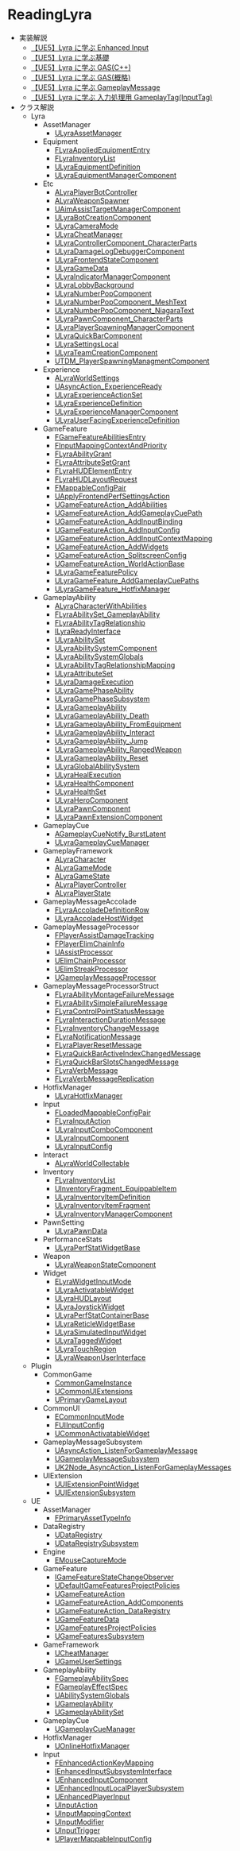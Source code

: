 # ReadingLyra

<!--- generatede --->
- 実装解説
	- [【UE5】Lyra に学ぶ Enhanced Input]
	- [【UE5】Lyra に学ぶ基礎]
	- [【UE5】Lyra に学ぶ GAS(C++)]
	- [【UE5】Lyra に学ぶ GAS(概略)]
	- [【UE5】Lyra に学ぶ GameplayMessage]
	- [【UE5】Lyra に学ぶ 入力処理用 GameplayTag(InputTag)]
- クラス解説
	- Lyra
		- AssetManager
			- [ULyraAssetManager]
		- Equipment
			- [FLyraAppliedEquipmentEntry]
			- [FLyraInventoryList]
			- [ULyraEquipmentDefinition]
			- [ULyraEquipmentManagerComponent]
		- Etc
			- [ALyraPlayerBotController]
			- [ALyraWeaponSpawner]
			- [UAimAssistTargetManagerComponent]
			- [ULyraBotCreationComponent]
			- [ULyraCameraMode]
			- [ULyraCheatManager]
			- [ULyraControllerComponent_CharacterParts]
			- [ULyraDamageLogDebuggerComponent]
			- [ULyraFrontendStateComponent]
			- [ULyraGameData]
			- [ULyraIndicatorManagerComponent]
			- [ULyraLobbyBackground]
			- [ULyraNumberPopComponent]
			- [ULyraNumberPopComponent_MeshText]
			- [ULyraNumberPopComponent_NiagaraText]
			- [ULyraPawnComponent_CharacterParts]
			- [ULyraPlayerSpawningManagerComponent]
			- [ULyraQuickBarComponent]
			- [ULyraSettingsLocal]
			- [ULyraTeamCreationComponent]
			- [UTDM_PlayerSpawningManagmentComponent]
		- Experience
			- [ALyraWorldSettings]
			- [UAsyncAction_ExperienceReady]
			- [ULyraExperienceActionSet]
			- [ULyraExperienceDefinition]
			- [ULyraExperienceManagerComponent]
			- [ULyraUserFacingExperienceDefinition]
		- GameFeature
			- [FGameFeatureAbilitiesEntry]
			- [FInputMappingContextAndPriority]
			- [FLyraAbilityGrant]
			- [FLyraAttributeSetGrant]
			- [FLyraHUDElementEntry]
			- [FLyraHUDLayoutRequest]
			- [FMappableConfigPair]
			- [UApplyFrontendPerfSettingsAction]
			- [UGameFeatureAction_AddAbilities]
			- [UGameFeatureAction_AddGameplayCuePath]
			- [UGameFeatureAction_AddInputBinding]
			- [UGameFeatureAction_AddInputConfig]
			- [UGameFeatureAction_AddInputContextMapping]
			- [UGameFeatureAction_AddWidgets]
			- [UGameFeatureAction_SplitscreenConfig]
			- [UGameFeatureAction_WorldActionBase]
			- [ULyraGameFeaturePolicy]
			- [ULyraGameFeature_AddGameplayCuePaths]
			- [ULyraGameFeature_HotfixManager]
		- GameplayAbility
			- [ALyraCharacterWithAbilities]
			- [FLyraAbilitySet_GameplayAbility]
			- [FLyraAbilityTagRelationship]
			- [ILyraReadyInterface]
			- [ULyraAbilitySet]
			- [ULyraAbilitySystemComponent]
			- [ULyraAbilitySystemGlobals]
			- [ULyraAbilityTagRelationshipMapping]
			- [ULyraAttributeSet]
			- [ULyraDamageExecution]
			- [ULyraGamePhaseAbility]
			- [ULyraGamePhaseSubsystem]
			- [ULyraGameplayAbility]
			- [ULyraGameplayAbility_Death]
			- [ULyraGameplayAbility_FromEquipment]
			- [ULyraGameplayAbility_Interact]
			- [ULyraGameplayAbility_Jump]
			- [ULyraGameplayAbility_RangedWeapon]
			- [ULyraGameplayAbility_Reset]
			- [ULyraGlobalAbilitySystem]
			- [ULyraHealExecution]
			- [ULyraHealthComponent]
			- [ULyraHealthSet]
			- [ULyraHeroComponent]
			- [ULyraPawnComponent]
			- [ULyraPawnExtensionComponent]
		- GameplayCue
			- [AGameplayCueNotify_BurstLatent]
			- [ULyraGameplayCueManager]
		- GameplayFramework
			- [ALyraCharacter]
			- [ALyraGameMode]
			- [ALyraGameState]
			- [ALyraPlayerController]
			- [ALyraPlayerState]
		- GameplayMessageAccolade
			- [FLyraAccoladeDefinitionRow]
			- [ULyraAccoladeHostWidget]
		- GameplayMessageProcessor
			- [FPlayerAssistDamageTracking]
			- [FPlayerElimChainInfo]
			- [UAssistProcessor]
			- [UElimChainProcessor]
			- [UElimStreakProcessor]
			- [UGameplayMessageProcessor]
		- GameplayMessageProcessorStruct
			- [FLyraAbilityMontageFailureMessage]
			- [FLyraAbilitySimpleFailureMessage]
			- [FLyraControlPointStatusMessage]
			- [FLyraInteractionDurationMessage]
			- [FLyraInventoryChangeMessage]
			- [FLyraNotificationMessage]
			- [FLyraPlayerResetMessage]
			- [FLyraQuickBarActiveIndexChangedMessage]
			- [FLyraQuickBarSlotsChangedMessage]
			- [FLyraVerbMessage]
			- [FLyraVerbMessageReplication]
		- HotfixManager
			- [ULyraHotfixManager]
		- Input
			- [FLoadedMappableConfigPair]
			- [FLyraInputAction]
			- [ULyraInputComboComponent]
			- [ULyraInputComponent]
			- [ULyraInputConfig]
		- Interact
			- [ALyraWorldCollectable]
		- Inventory
			- [FLyraInventoryList]
			- [UInventoryFragment_EquippableItem]
			- [ULyraInventoryItemDefinition]
			- [ULyraInventoryItemFragment]
			- [ULyraInventoryManagerComponent]
		- PawnSetting
			- [ULyraPawnData]
		- PerformanceStats
			- [ULyraPerfStatWidgetBase]
		- Weapon
			- [ULyraWeaponStateComponent]
		- Widget
			- [ELyraWidgetInputMode]
			- [ULyraActivatableWidget]
			- [ULyraHUDLayout]
			- [ULyraJoystickWidget]
			- [ULyraPerfStatContainerBase]
			- [ULyraReticleWidgetBase]
			- [ULyraSimulatedInputWidget]
			- [ULyraTaggedWidget]
			- [ULyraTouchRegion]
			- [ULyraWeaponUserInterface]
	- Plugin
		- CommonGame
			- [CommonGameInstance]
			- [UCommonUIExtensions]
			- [UPrimaryGameLayout]
		- CommonUI
			- [ECommonInputMode]
			- [FUIInputConfig]
			- [UCommonActivatableWidget]
		- GameplayMessageSubsystem
			- [UAsyncAction_ListenForGameplayMessage]
			- [UGameplayMessageSubsystem]
			- [UK2Node_AsyncAction_ListenForGameplayMessages]
		- UIExtension
			- [UUIExtensionPointWidget]
			- [UUIExtensionSubsystem]
	- UE
		- AssetManager
			- [FPrimaryAssetTypeInfo]
		- DataRegistry
			- [UDataRegistry]
			- [UDataRegistrySubsystem]
		- Engine
			- [EMouseCaptureMode]
		- GameFeature
			- [IGameFeatureStateChangeObserver]
			- [UDefaultGameFeaturesProjectPolicies]
			- [UGameFeatureAction]
			- [UGameFeatureAction_AddComponents]
			- [UGameFeatureAction_DataRegistry]
			- [UGameFeatureData]
			- [UGameFeaturesProjectPolicies]
			- [UGameFeaturesSubsystem]
		- GameFramework
			- [UCheatManager]
			- [UGameUserSettings]
		- GameplayAbility
			- [FGameplayAbilitySpec]
			- [FGameplayEffectSpec]
			- [UAbilitySystemGlobals]
			- [UGameplayAbility]
			- [UGameplayAbilitySet]
		- GameplayCue
			- [UGameplayCueManager]
		- HotfixManager
			- [UOnlineHotfixManager]
		- Input
			- [FEnhancedActionKeyMapping]
			- [IEnhancedInputSubsystemInterface]
			- [UEnhancedInputComponent]
			- [UEnhancedInputLocalPlayerSubsystem]
			- [UEnhancedPlayerInput]
			- [UInputAction]
			- [UInputMappingContext]
			- [UInputModifier]
			- [UInputTrigger]
			- [UPlayerMappableInputConfig]

<!--- HedaingIDs --->
[【UE5】Lyra に学ぶ Enhanced Input]: ./EnhancedInput.md
[【UE5】Lyra に学ぶ基礎]: ./Experience.md
[【UE5】Lyra に学ぶ GAS(C++)]: ./GameplayAbilityNative.md
[【UE5】Lyra に学ぶ GAS(概略)]: ./GameplayAbilityOverview.md
[【UE5】Lyra に学ぶ GameplayMessage]: ./GameplayMessage.md
[【UE5】Lyra に学ぶ 入力処理用 GameplayTag(InputTag)]: ./InputTag.md
[ULyraAssetManager]: ./CodeRefs/Lyra/AssetManager/ULyraAssetManager.md
[FLyraAppliedEquipmentEntry]: ./CodeRefs/Lyra/Equipment/FLyraAppliedEquipmentEntry.md
[FLyraInventoryList]: ./CodeRefs/Lyra/Equipment/FLyraInventoryList.md
[ULyraEquipmentDefinition]: ./CodeRefs/Lyra/Equipment/ULyraEquipmentDefinition.md
[ULyraEquipmentManagerComponent]: ./CodeRefs/Lyra/Equipment/ULyraEquipmentManagerComponent.md
[ALyraPlayerBotController]: ./CodeRefs/Lyra/Etc/ALyraPlayerBotController.md
[ALyraWeaponSpawner]: ./CodeRefs/Lyra/Etc/ALyraWeaponSpawner.md
[UAimAssistTargetManagerComponent]: ./CodeRefs/Lyra/Etc/UAimAssistTargetManagerComponent.md
[ULyraBotCreationComponent]: ./CodeRefs/Lyra/Etc/ULyraBotCreationComponent.md
[ULyraCameraMode]: ./CodeRefs/Lyra/Etc/ULyraCameraMode.md
[ULyraCheatManager]: ./CodeRefs/Lyra/Etc/ULyraCheatManager.md
[ULyraControllerComponent_CharacterParts]: ./CodeRefs/Lyra/Etc/ULyraControllerComponent_CharacterParts.md
[ULyraDamageLogDebuggerComponent]: ./CodeRefs/Lyra/Etc/ULyraDamageLogDebuggerComponent.md
[ULyraFrontendStateComponent]: ./CodeRefs/Lyra/Etc/ULyraFrontendStateComponent.md
[ULyraGameData]: ./CodeRefs/Lyra/Etc/ULyraGameData.md
[ULyraIndicatorManagerComponent]: ./CodeRefs/Lyra/Etc/ULyraIndicatorManagerComponent.md
[ULyraLobbyBackground]: ./CodeRefs/Lyra/Etc/ULyraLobbyBackground.md
[ULyraNumberPopComponent]: ./CodeRefs/Lyra/Etc/ULyraNumberPopComponent.md
[ULyraNumberPopComponent_MeshText]: ./CodeRefs/Lyra/Etc/ULyraNumberPopComponent_MeshText.md
[ULyraNumberPopComponent_NiagaraText]: ./CodeRefs/Lyra/Etc/ULyraNumberPopComponent_NiagaraText.md
[ULyraPawnComponent_CharacterParts]: ./CodeRefs/Lyra/Etc/ULyraPawnComponent_CharacterParts.md
[ULyraPlayerSpawningManagerComponent]: ./CodeRefs/Lyra/Etc/ULyraPlayerSpawningManagerComponent.md
[ULyraQuickBarComponent]: ./CodeRefs/Lyra/Etc/ULyraQuickBarComponent.md
[ULyraSettingsLocal]: ./CodeRefs/Lyra/Etc/ULyraSettingsLocal.md
[ULyraTeamCreationComponent]: ./CodeRefs/Lyra/Etc/ULyraTeamCreationComponent.md
[UTDM_PlayerSpawningManagmentComponent]: ./CodeRefs/Lyra/Etc/UTDM_PlayerSpawningManagmentComponent.md
[ALyraWorldSettings]: ./CodeRefs/Lyra/Experience/ALyraWorldSettings.md
[UAsyncAction_ExperienceReady]: ./CodeRefs/Lyra/Experience/UAsyncAction_ExperienceReady.md
[ULyraExperienceActionSet]: ./CodeRefs/Lyra/Experience/ULyraExperienceActionSet.md
[ULyraExperienceDefinition]: ./CodeRefs/Lyra/Experience/ULyraExperienceDefinition.md
[ULyraExperienceManagerComponent]: ./CodeRefs/Lyra/Experience/ULyraExperienceManagerComponent.md
[ULyraUserFacingExperienceDefinition]: ./CodeRefs/Lyra/Experience/ULyraUserFacingExperienceDefinition.md
[FGameFeatureAbilitiesEntry]: ./CodeRefs/Lyra/GameFeature/FGameFeatureAbilitiesEntry.md
[FInputMappingContextAndPriority]: ./CodeRefs/Lyra/GameFeature/FInputMappingContextAndPriority.md
[FLyraAbilityGrant]: ./CodeRefs/Lyra/GameFeature/FLyraAbilityGrant.md
[FLyraAttributeSetGrant]: ./CodeRefs/Lyra/GameFeature/FLyraAttributeSetGrant.md
[FLyraHUDElementEntry]: ./CodeRefs/Lyra/GameFeature/FLyraHUDElementEntry.md
[FLyraHUDLayoutRequest]: ./CodeRefs/Lyra/GameFeature/FLyraHUDLayoutRequest.md
[FMappableConfigPair]: ./CodeRefs/Lyra/GameFeature/FMappableConfigPair.md
[UApplyFrontendPerfSettingsAction]: ./CodeRefs/Lyra/GameFeature/UApplyFrontendPerfSettingsAction.md
[UGameFeatureAction_AddAbilities]: ./CodeRefs/Lyra/GameFeature/UGameFeatureAction_AddAbilities.md
[UGameFeatureAction_AddGameplayCuePath]: ./CodeRefs/Lyra/GameFeature/UGameFeatureAction_AddGameplayCuePath.md
[UGameFeatureAction_AddInputBinding]: ./CodeRefs/Lyra/GameFeature/UGameFeatureAction_AddInputBinding.md
[UGameFeatureAction_AddInputConfig]: ./CodeRefs/Lyra/GameFeature/UGameFeatureAction_AddInputConfig.md
[UGameFeatureAction_AddInputContextMapping]: ./CodeRefs/Lyra/GameFeature/UGameFeatureAction_AddInputContextMapping.md
[UGameFeatureAction_AddWidgets]: ./CodeRefs/Lyra/GameFeature/UGameFeatureAction_AddWidgets.md
[UGameFeatureAction_SplitscreenConfig]: ./CodeRefs/Lyra/GameFeature/UGameFeatureAction_SplitscreenConfig.md
[UGameFeatureAction_WorldActionBase]: ./CodeRefs/Lyra/GameFeature/UGameFeatureAction_WorldActionBase.md
[ULyraGameFeaturePolicy]: ./CodeRefs/Lyra/GameFeature/ULyraGameFeaturePolicy.md
[ULyraGameFeature_AddGameplayCuePaths]: ./CodeRefs/Lyra/GameFeature/ULyraGameFeature_AddGameplayCuePaths.md
[ULyraGameFeature_HotfixManager]: ./CodeRefs/Lyra/GameFeature/ULyraGameFeature_HotfixManager.md
[ALyraCharacterWithAbilities]: ./CodeRefs/Lyra/GameplayAbility/ALyraCharacterWithAbilities.md
[FLyraAbilitySet_GameplayAbility]: ./CodeRefs/Lyra/GameplayAbility/FLyraAbilitySet_GameplayAbility.md
[FLyraAbilityTagRelationship]: ./CodeRefs/Lyra/GameplayAbility/FLyraAbilityTagRelationship.md
[ILyraReadyInterface]: ./CodeRefs/Lyra/GameplayAbility/ILyraReadyInterface.md
[ULyraAbilitySet]: ./CodeRefs/Lyra/GameplayAbility/ULyraAbilitySet.md
[ULyraAbilitySystemComponent]: ./CodeRefs/Lyra/GameplayAbility/ULyraAbilitySystemComponent.md
[ULyraAbilitySystemGlobals]: ./CodeRefs/Lyra/GameplayAbility/ULyraAbilitySystemGlobals.md
[ULyraAbilityTagRelationshipMapping]: ./CodeRefs/Lyra/GameplayAbility/ULyraAbilityTagRelationshipMapping.md
[ULyraAttributeSet]: ./CodeRefs/Lyra/GameplayAbility/ULyraAttributeSet.md
[ULyraDamageExecution]: ./CodeRefs/Lyra/GameplayAbility/ULyraDamageExecution.md
[ULyraGamePhaseAbility]: ./CodeRefs/Lyra/GameplayAbility/ULyraGamePhaseAbility.md
[ULyraGamePhaseSubsystem]: ./CodeRefs/Lyra/GameplayAbility/ULyraGamePhaseSubsystem.md
[ULyraGameplayAbility]: ./CodeRefs/Lyra/GameplayAbility/ULyraGameplayAbility.md
[ULyraGameplayAbility_Death]: ./CodeRefs/Lyra/GameplayAbility/ULyraGameplayAbility_Death.md
[ULyraGameplayAbility_FromEquipment]: ./CodeRefs/Lyra/GameplayAbility/ULyraGameplayAbility_FromEquipment.md
[ULyraGameplayAbility_Interact]: ./CodeRefs/Lyra/GameplayAbility/ULyraGameplayAbility_Interact.md
[ULyraGameplayAbility_Jump]: ./CodeRefs/Lyra/GameplayAbility/ULyraGameplayAbility_Jump.md
[ULyraGameplayAbility_RangedWeapon]: ./CodeRefs/Lyra/GameplayAbility/ULyraGameplayAbility_RangedWeapon.md
[ULyraGameplayAbility_Reset]: ./CodeRefs/Lyra/GameplayAbility/ULyraGameplayAbility_Reset.md
[ULyraGlobalAbilitySystem]: ./CodeRefs/Lyra/GameplayAbility/ULyraGlobalAbilitySystem.md
[ULyraHealExecution]: ./CodeRefs/Lyra/GameplayAbility/ULyraHealExecution.md
[ULyraHealthComponent]: ./CodeRefs/Lyra/GameplayAbility/ULyraHealthComponent.md
[ULyraHealthSet]: ./CodeRefs/Lyra/GameplayAbility/ULyraHealthSet.md
[ULyraHeroComponent]: ./CodeRefs/Lyra/GameplayAbility/ULyraHeroComponent.md
[ULyraPawnComponent]: ./CodeRefs/Lyra/GameplayAbility/ULyraPawnComponent.md
[ULyraPawnExtensionComponent]: ./CodeRefs/Lyra/GameplayAbility/ULyraPawnExtensionComponent.md
[AGameplayCueNotify_BurstLatent]: ./CodeRefs/Lyra/GameplayCue/AGameplayCueNotify_BurstLatent.md
[ULyraGameplayCueManager]: ./CodeRefs/Lyra/GameplayCue/ULyraGameplayCueManager.md
[ALyraCharacter]: ./CodeRefs/Lyra/GameplayFramework/ALyraCharacter.md
[ALyraGameMode]: ./CodeRefs/Lyra/GameplayFramework/ALyraGameMode.md
[ALyraGameState]: ./CodeRefs/Lyra/GameplayFramework/ALyraGameState.md
[ALyraPlayerController]: ./CodeRefs/Lyra/GameplayFramework/ALyraPlayerController.md
[ALyraPlayerState]: ./CodeRefs/Lyra/GameplayFramework/ALyraPlayerState.md
[FLyraAccoladeDefinitionRow]: ./CodeRefs/Lyra/GameplayMessageAccolade/FLyraAccoladeDefinitionRow.md
[ULyraAccoladeHostWidget]: ./CodeRefs/Lyra/GameplayMessageAccolade/ULyraAccoladeHostWidget.md
[FPlayerAssistDamageTracking]: ./CodeRefs/Lyra/GameplayMessageProcessor/FPlayerAssistDamageTracking.md
[FPlayerElimChainInfo]: ./CodeRefs/Lyra/GameplayMessageProcessor/FPlayerElimChainInfo.md
[UAssistProcessor]: ./CodeRefs/Lyra/GameplayMessageProcessor/UAssistProcessor.md
[UElimChainProcessor]: ./CodeRefs/Lyra/GameplayMessageProcessor/UElimChainProcessor.md
[UElimStreakProcessor]: ./CodeRefs/Lyra/GameplayMessageProcessor/UElimStreakProcessor.md
[UGameplayMessageProcessor]: ./CodeRefs/Lyra/GameplayMessageProcessor/UGameplayMessageProcessor.md
[FLyraAbilityMontageFailureMessage]: ./CodeRefs/Lyra/GameplayMessageProcessorStruct/FLyraAbilityMontageFailureMessage.md
[FLyraAbilitySimpleFailureMessage]: ./CodeRefs/Lyra/GameplayMessageProcessorStruct/FLyraAbilitySimpleFailureMessage.md
[FLyraControlPointStatusMessage]: ./CodeRefs/Lyra/GameplayMessageProcessorStruct/FLyraControlPointStatusMessage.md
[FLyraInteractionDurationMessage]: ./CodeRefs/Lyra/GameplayMessageProcessorStruct/FLyraInteractionDurationMessage.md
[FLyraInventoryChangeMessage]: ./CodeRefs/Lyra/GameplayMessageProcessorStruct/FLyraInventoryChangeMessage.md
[FLyraNotificationMessage]: ./CodeRefs/Lyra/GameplayMessageProcessorStruct/FLyraNotificationMessage.md
[FLyraPlayerResetMessage]: ./CodeRefs/Lyra/GameplayMessageProcessorStruct/FLyraPlayerResetMessage.md
[FLyraQuickBarActiveIndexChangedMessage]: ./CodeRefs/Lyra/GameplayMessageProcessorStruct/FLyraQuickBarActiveIndexChangedMessage.md
[FLyraQuickBarSlotsChangedMessage]: ./CodeRefs/Lyra/GameplayMessageProcessorStruct/FLyraQuickBarSlotsChangedMessage.md
[FLyraVerbMessage]: ./CodeRefs/Lyra/GameplayMessageProcessorStruct/FLyraVerbMessage.md
[FLyraVerbMessageReplication]: ./CodeRefs/Lyra/GameplayMessageProcessorStruct/FLyraVerbMessageReplication.md
[ULyraHotfixManager]: ./CodeRefs/Lyra/HotfixManager/ULyraHotfixManager.md
[FLoadedMappableConfigPair]: ./CodeRefs/Lyra/Input/FLoadedMappableConfigPair.md
[FLyraInputAction]: ./CodeRefs/Lyra/Input/FLyraInputAction.md
[ULyraInputComboComponent]: ./CodeRefs/Lyra/Input/ULyraInputComboComponent.md
[ULyraInputComponent]: ./CodeRefs/Lyra/Input/ULyraInputComponent.md
[ULyraInputConfig]: ./CodeRefs/Lyra/Input/ULyraInputConfig.md
[ALyraWorldCollectable]: ./CodeRefs/Lyra/Interact/ALyraWorldCollectable.md
[FLyraInventoryList]: ./CodeRefs/Lyra/Inventory/FLyraInventoryList.md
[UInventoryFragment_EquippableItem]: ./CodeRefs/Lyra/Inventory/UInventoryFragment_EquippableItem.md
[ULyraInventoryItemDefinition]: ./CodeRefs/Lyra/Inventory/ULyraInventoryItemDefinition.md
[ULyraInventoryItemFragment]: ./CodeRefs/Lyra/Inventory/ULyraInventoryItemFragment.md
[ULyraInventoryManagerComponent]: ./CodeRefs/Lyra/Inventory/ULyraInventoryManagerComponent.md
[ULyraPawnData]: ./CodeRefs/Lyra/PawnSetting/ULyraPawnData.md
[ULyraPerfStatWidgetBase]: ./CodeRefs/Lyra/PerformanceStats/ULyraPerfStatWidgetBase.md
[ULyraWeaponStateComponent]: ./CodeRefs/Lyra/Weapon/ULyraWeaponStateComponent.md
[ELyraWidgetInputMode]: ./CodeRefs/Lyra/Widget/ELyraWidgetInputMode.md
[ULyraActivatableWidget]: ./CodeRefs/Lyra/Widget/ULyraActivatableWidget.md
[ULyraHUDLayout]: ./CodeRefs/Lyra/Widget/ULyraHUDLayout.md
[ULyraJoystickWidget]: ./CodeRefs/Lyra/Widget/ULyraJoystickWidget.md
[ULyraPerfStatContainerBase]: ./CodeRefs/Lyra/Widget/ULyraPerfStatContainerBase.md
[ULyraReticleWidgetBase]: ./CodeRefs/Lyra/Widget/ULyraReticleWidgetBase.md
[ULyraSimulatedInputWidget]: ./CodeRefs/Lyra/Widget/ULyraSimulatedInputWidget.md
[ULyraTaggedWidget]: ./CodeRefs/Lyra/Widget/ULyraTaggedWidget.md
[ULyraTouchRegion]: ./CodeRefs/Lyra/Widget/ULyraTouchRegion.md
[ULyraWeaponUserInterface]: ./CodeRefs/Lyra/Widget/ULyraWeaponUserInterface.md
[CommonGameInstance]: ./CodeRefs/Plugin/CommonGame/CommonGameInstance.md
[UCommonUIExtensions]: ./CodeRefs/Plugin/CommonGame/UCommonUIExtensions.md
[UPrimaryGameLayout]: ./CodeRefs/Plugin/CommonGame/UPrimaryGameLayout.md
[ECommonInputMode]: ./CodeRefs/Plugin/CommonUI/ECommonInputMode.md
[FUIInputConfig]: ./CodeRefs/Plugin/CommonUI/FUIInputConfig.md
[UCommonActivatableWidget]: ./CodeRefs/Plugin/CommonUI/UCommonActivatableWidget.md
[UAsyncAction_ListenForGameplayMessage]: ./CodeRefs/Plugin/GameplayMessageSubsystem/UAsyncAction_ListenForGameplayMessage.md
[UGameplayMessageSubsystem]: ./CodeRefs/Plugin/GameplayMessageSubsystem/UGameplayMessageSubsystem.md
[UK2Node_AsyncAction_ListenForGameplayMessages]: ./CodeRefs/Plugin/GameplayMessageSubsystem/UK2Node_AsyncAction_ListenForGameplayMessages.md
[UUIExtensionPointWidget]: ./CodeRefs/Plugin/UIExtension/UUIExtensionPointWidget.md
[UUIExtensionSubsystem]: ./CodeRefs/Plugin/UIExtension/UUIExtensionSubsystem.md
[FPrimaryAssetTypeInfo]: ./CodeRefs/UE/AssetManager/FPrimaryAssetTypeInfo.md
[UDataRegistry]: ./CodeRefs/UE/DataRegistry/UDataRegistry.md
[UDataRegistrySubsystem]: ./CodeRefs/UE/DataRegistry/UDataRegistrySubsystem.md
[EMouseCaptureMode]: ./CodeRefs/UE/Engine/EMouseCaptureMode.md
[IGameFeatureStateChangeObserver]: ./CodeRefs/UE/GameFeature/IGameFeatureStateChangeObserver.md
[UDefaultGameFeaturesProjectPolicies]: ./CodeRefs/UE/GameFeature/UDefaultGameFeaturesProjectPolicies.md
[UGameFeatureAction]: ./CodeRefs/UE/GameFeature/UGameFeatureAction.md
[UGameFeatureAction_AddComponents]: ./CodeRefs/UE/GameFeature/UGameFeatureAction_AddComponents.md
[UGameFeatureAction_DataRegistry]: ./CodeRefs/UE/GameFeature/UGameFeatureAction_DataRegistry.md
[UGameFeatureData]: ./CodeRefs/UE/GameFeature/UGameFeatureData.md
[UGameFeaturesProjectPolicies]: ./CodeRefs/UE/GameFeature/UGameFeaturesProjectPolicies.md
[UGameFeaturesSubsystem]: ./CodeRefs/UE/GameFeature/UGameFeaturesSubsystem.md
[UCheatManager]: ./CodeRefs/UE/GameFramework/UCheatManager.md
[UGameUserSettings]: ./CodeRefs/UE/GameFramework/UGameUserSettings.md
[FGameplayAbilitySpec]: ./CodeRefs/UE/GameplayAbility/FGameplayAbilitySpec.md
[FGameplayEffectSpec]: ./CodeRefs/UE/GameplayAbility/FGameplayEffectSpec.md
[UAbilitySystemGlobals]: ./CodeRefs/UE/GameplayAbility/UAbilitySystemGlobals.md
[UGameplayAbility]: ./CodeRefs/UE/GameplayAbility/UGameplayAbility.md
[UGameplayAbilitySet]: ./CodeRefs/UE/GameplayAbility/UGameplayAbilitySet.md
[UGameplayCueManager]: ./CodeRefs/UE/GameplayCue/UGameplayCueManager.md
[UOnlineHotfixManager]: ./CodeRefs/UE/HotfixManager/UOnlineHotfixManager.md
[FEnhancedActionKeyMapping]: ./CodeRefs/UE/Input/FEnhancedActionKeyMapping.md
[IEnhancedInputSubsystemInterface]: ./CodeRefs/UE/Input/IEnhancedInputSubsystemInterface.md
[UEnhancedInputComponent]: ./CodeRefs/UE/Input/UEnhancedInputComponent.md
[UEnhancedInputLocalPlayerSubsystem]: ./CodeRefs/UE/Input/UEnhancedInputLocalPlayerSubsystem.md
[UEnhancedPlayerInput]: ./CodeRefs/UE/Input/UEnhancedPlayerInput.md
[UInputAction]: ./CodeRefs/UE/Input/UInputAction.md
[UInputMappingContext]: ./CodeRefs/UE/Input/UInputMappingContext.md
[UInputModifier]: ./CodeRefs/UE/Input/UInputModifier.md
[UInputTrigger]: ./CodeRefs/UE/Input/UInputTrigger.md
[UPlayerMappableInputConfig]: ./CodeRefs/UE/Input/UPlayerMappableInputConfig.md
